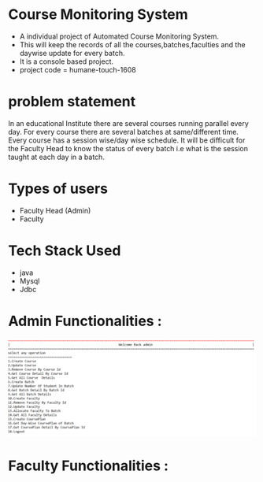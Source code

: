 # Course Monitoring System
- A individual project of Automated Course Monitoring System.
- This will keep the records of all the courses,batches,faculties and the daywise update for every batch.
- It is a console based project.
- project code = humane-touch-1608

# problem statement
<p>In an educational Institute there are several courses running parallel every day. For every course there are several batches at same/different time. Every course has a session wise/day wise schedule. It will be difficult for the Faculty Head to know the status of every batch i.e what is the session taught at each day in a batch.</p>

# Types of users
- Faculty Head (Admin)
- Faculty

# Tech Stack Used
- java
- Mysql
- Jdbc

# Admin Functionalities : 
<img src="./assets/admin_F.png" >


# Faculty Functionalities : 
<img src="" >
